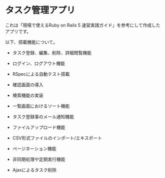 # タスク管理アプリ

これは「現場で使えるRuby on Rails 5 速習実践ガイド」を参考にして作成したアプリです。

以下、搭載機能について。

* タスク登録、編集、削除、詳細閲覧機能

* ログイン、ログアウト機能

* RSpecによる自動テスト搭載

* 確認画面の導入

* 検索機能の実装

* 一覧画面におけるソート機能

* タスク登録事のメール通知機能

* ファイルアップロード機能

* CSV形式ファイルのインポート/エキスポート

* ページネーション機能

* 非同期処理や定期実行機能

* Ajaxによるタスク削除

